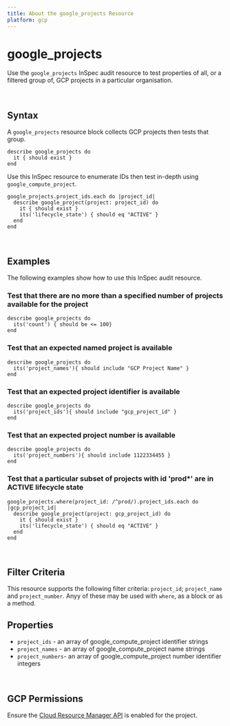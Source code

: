 ```yaml
---
title: About the google_projects Resource
platform: gcp
---
```


# google\_projects

Use the `google_projects` InSpec audit resource to test properties of all, or a filtered group of, GCP projects in a particular organisation.

<br>

## Syntax

A `google_projects` resource block collects GCP projects then tests that group.

    describe google_projects do
      it { should exist }
    end

Use this InSpec resource to enumerate IDs then test in-depth using `google_compute_project`.

    google_projects.project_ids.each do |project_id|
      describe google_project(project: project_id) do
        it { should exist }
        its('lifecycle_state') { should eq "ACTIVE" }
      end
    end

<br>

## Examples

The following examples show how to use this InSpec audit resource.

### Test that there are no more than a specified number of projects available for the project

    describe google_projects do
      its('count') { should be <= 100}
    end

### Test that an expected named project is available

    describe google_projects do
      its('project_names'){ should include "GCP Project Name" }
    end

### Test that an expected project identifier is available

    describe google_projects do
      its('project_ids'){ should include "gcp_project_id" }
    end
    
### Test that an expected project number is available

    describe google_projects do
      its('project_numbers'){ should include 1122334455 }
    end    

### Test that a particular subset of projects with id 'prod*' are in ACTIVE lifecycle state

    google_projects.where(project_id: /^prod/).project_ids.each do |gcp_project_id|
      describe google_project(project: gcp_project_id) do
        it { should exist }
        its('lifecycle_state') { should eq "ACTIVE" }
      end
    end
    
<br>

## Filter Criteria

This resource supports the following filter criteria:  `project_id`; `project_name` and `project_number`. Anyy of these may be used with `where`, as a block or as a method.

## Properties

*  `project_ids` - an array of google_compute_project identifier strings
*  `project_names` - an array of google_compute_project name strings
*  `project_numbers`- an array of google_compute_project number identifier integers

<br>


## GCP Permissions

Ensure the [Cloud Resource Manager API](https://console.cloud.google.com/apis/library/cloudresourcemanager.googleapis.com/) is enabled for the project.